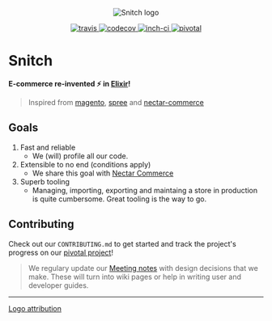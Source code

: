 <p align="center">
    <img alt="Snitch logo" title="Snitch Logo" src="http://getdrawings.com/image/golden-snitch-drawing-59.jpg">
</p>
<p align="center">
  <a href="https://travis-ci.org/aviabird/snitch">
    <img src="https://travis-ci.org/aviabird/snitch.svg?branch=develop" alt="travis" title="build-status"/>
  </a>
  <a href="https://codecov.io/gh/aviabird/snitch">
    <img src="https://codecov.io/gh/aviabird/snitch/branch/develop/graph/badge.svg" alt="codecov" title="coverage-status"/>
  </a>
  <a href="http://inch-ci.org/github/aviabird/snitch">
    <img src="http://inch-ci.org/github/aviabird/snitch.svg" alt="inch-ci" title="doc-status"/>
  </a>
  <a href="https://www.pivotaltracker.com/n/projects/2149807">
    <img src="http://res.cloudinary.com/zeus999/image/upload/c_limit,h_1041,w_1487/v1486457388/Yatrum%20Logo/pt-badge_ss3dyt.svg" alt="pivotal" title="project-tracker"/>
  </a>
</p>

# Snitch
**E-commerce re-invented :zap: in [Elixir][elixir]!**
> Inspired from [magento][magento], [spree][spree] and [nectar-commerce][nectar]

[magento]: https://github.com/magento/magento2
[spree]: https://github.com/spree/spree
[nectar]: https://github.com/vinsol/nectarcommerce

## Goals

1. Fast and reliable
   - We (will) profile all our code.
2. Extensible to no end (conditions apply)
   - We share this goal with [Nectar Commerce][nectar]
3. Superb tooling
   - Managing, importing, exporting and maintaing a store in production is quite
     cumbersome. Great tooling is the way to go.

## Contributing

Check out our `CONTRIBUTING.md` to get started and track the project's progress
on our [pivotal project][pivotal]!

> We regulary update our [Meeting notes][mom] with design decisions that we
> make. These will turn into wiki pages or help in writing user and developer
> guides.

[pivotal]: https://www.pivotaltracker.com/n/projects/2149807
[mom]: https://docs.google.com/document/d/15aNtYfPDKtdctC6KPLgW1BNN8I6EoBA-Q9KYqymt7gA/edit?usp=sharing
[elixir]: http://elixir-lang.org/

----

[Logo attribution](http://getdrawings.com/golden-snitch-drawing)
